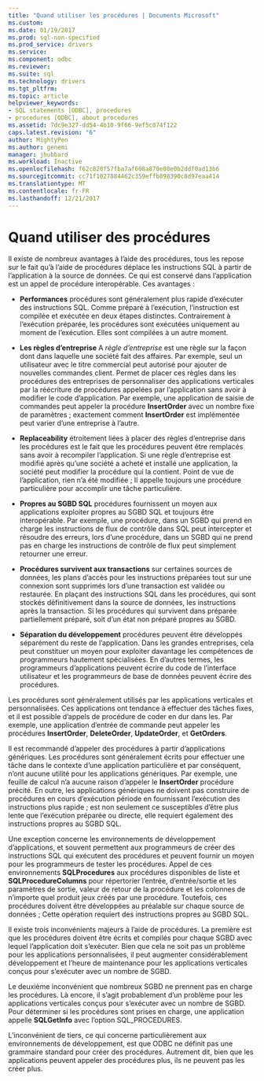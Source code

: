 ```yaml
---
title: "Quand utiliser les procédures | Documents Microsoft"
ms.custom: 
ms.date: 01/19/2017
ms.prod: sql-non-specified
ms.prod_service: drivers
ms.service: 
ms.component: odbc
ms.reviewer: 
ms.suite: sql
ms.technology: drivers
ms.tgt_pltfrm: 
ms.topic: article
helpviewer_keywords:
- SQL statements [ODBC], procedures
- procedures [ODBC], about procedures
ms.assetid: 7dc9e327-dd54-4b10-9f66-9ef5c074f122
caps.latest.revision: "6"
author: MightyPen
ms.author: genemi
manager: jhubbard
ms.workload: Inactive
ms.openlocfilehash: f62c820f57fba7af608a870e00e0b2ddf0ad13b6
ms.sourcegitcommit: cc71f1027884462c359effb898390c8d97eaa414
ms.translationtype: MT
ms.contentlocale: fr-FR
ms.lasthandoff: 12/21/2017
---
```

# <a name="when-to-use-procedures"></a>Quand utiliser des procédures
Il existe de nombreux avantages à l’aide des procédures, tous les repose sur le fait qu’à l’aide de procédures déplace les instructions SQL à partir de l’application à la source de données. Ce qui est conservé dans l’application est un appel de procédure interopérable. Ces avantages :  
  
-   **Performances** procédures sont généralement plus rapide d’exécuter des instructions SQL. Comme préparé à l’exécution, l’instruction est compilée et exécutée en deux étapes distinctes. Contrairement à l’exécution préparée, les procédures sont exécutées uniquement au moment de l’exécution. Elles sont compilées à un autre moment.  
  
-   **Les règles d’entreprise** A *règle d’entreprise* est une règle sur la façon dont dans laquelle une société fait des affaires. Par exemple, seul un utilisateur avec le titre commercial peut autorisé pour ajouter de nouvelles commandes client. Permet de placer ces règles dans les procédures des entreprises de personnaliser des applications verticales par la réécriture de procédures appelées par l’application sans avoir à modifier le code d’application. Par exemple, une application de saisie de commandes peut appeler la procédure **InsertOrder** avec un nombre fixe de paramètres ; exactement comment **InsertOrder** est implémentée peut varier d’une entreprise à l’autre.  
  
-   **Replaceability** étroitement liées à placer des règles d’entreprise dans les procédures est le fait que les procédures peuvent être remplacés sans avoir à recompiler l’application. Si une règle d’entreprise est modifié après qu’une société a acheté et installé une application, la société peut modifier la procédure qui la contient. Point de vue de l’application, rien n’a été modifiée ; Il appelle toujours une procédure particulière pour accomplir une tâche particulière.  
  
-   **Propres au SGBD SQL** procédures fournissent un moyen aux applications exploiter propres au SGBD SQL et toujours être interopérable. Par exemple, une procédure, dans un SGBD qui prend en charge les instructions de flux de contrôle dans SQL peut intercepter et résoudre des erreurs, lors d’une procédure, dans un SGBD qui ne prend pas en charge les instructions de contrôle de flux peut simplement retourner une erreur.  
  
-   **Procédures survivent aux transactions** sur certaines sources de données, les plans d’accès pour les instructions préparées tout sur une connexion sont supprimés lors d’une transaction est validée ou restaurée. En plaçant des instructions SQL dans les procédures, qui sont stockés définitivement dans la source de données, les instructions après la transaction. Si les procédures qui survivent dans préparée partiellement préparé, soit d’un état non préparé propres au SGBD.  
  
-   **Séparation du développement** procédures peuvent être développés séparément du reste de l’application. Dans les grandes entreprises, cela peut constituer un moyen pour exploiter davantage les compétences de programmeurs hautement spécialisées. En d’autres termes, les programmeurs d’applications peuvent écrire du code de l’interface utilisateur et les programmeurs de base de données peuvent écrire des procédures.  
  
 Les procédures sont généralement utilisés par les applications verticales et personnalisées. Ces applications ont tendance à effectuer des tâches fixes, et il est possible d’appels de procédure de coder en dur dans les. Par exemple, une application d’entrée de commande peut appeler les procédures **InsertOrder**, **DeleteOrder**, **UpdateOrder**, et **GetOrders**.  
  
 Il est recommandé d’appeler des procédures à partir d’applications génériques. Les procédures sont généralement écrits pour effectuer une tâche dans le contexte d’une application particulière et par conséquent, n’ont aucune utilité pour les applications génériques. Par exemple, une feuille de calcul n’a aucune raison d’appeler le **InsertOrder** procédure précité. En outre, les applications génériques ne doivent pas construire de procédures en cours d’exécution période en fournissant l’exécution des instructions plus rapide ; est non seulement ce susceptibles d’être plus lente que l’exécution préparée ou directe, elle requiert également des instructions propres au SGBD SQL.  
  
 Une exception concerne les environnements de développement d’applications, et souvent permettent aux programmeurs de créer des instructions SQL qui exécutent des procédures et peuvent fournir un moyen pour les programmeurs de tester les procédures. Appel de ces environnements **SQLProcedures** aux procédures disponibles de liste et **SQLProcedureColumns** pour répertorier l’entrée, d’entrée/sortie et les paramètres de sortie, valeur de retour de la procédure et les colonnes de n’importe quel produit jeux créés par une procédure. Toutefois, ces procédures doivent être développées au préalable sur chaque source de données ; Cette opération requiert des instructions propres au SGBD SQL.  
  
 Il existe trois inconvénients majeurs à l’aide de procédures. La première est que les procédures doivent être écrits et compilés pour chaque SGBD avec lequel l’application doit s’exécuter. Bien que cela ne soit pas un problème pour les applications personnalisées, il peut augmenter considérablement développement et l’heure de maintenance pour les applications verticales conçus pour s’exécuter avec un nombre de SGBD.  
  
 Le deuxième inconvénient que nombreux SGBD ne prennent pas en charge les procédures. Là encore, il s’agit probablement d’un problème pour les applications verticales conçus pour s’exécuter avec un nombre de SGBD. Pour déterminer si les procédures sont prises en charge, une application appelle **SQLGetInfo** avec l’option SQL_PROCEDURES.  
  
 L’inconvénient de tiers, ce qui concerne particulièrement aux environnements de développement, est que ODBC ne définit pas une grammaire standard pour créer des procédures. Autrement dit, bien que les applications peuvent appeler des procédures plus, ils ne peuvent pas les créer plus.
